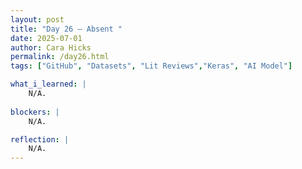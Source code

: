 ```yaml
---
layout: post
title: "Day 26 – Absent "
date: 2025-07-01
author: Cara Hicks
permalink: /day26.html
tags: ["GitHub", "Datasets", "Lit Reviews","Keras", "AI Model"]

what_i_learned: |
    N/A.
    
blockers: |
    N/A.

reflection: |
    N/A.
---
```

